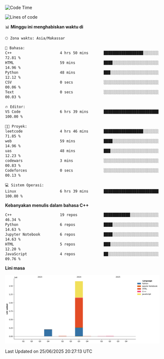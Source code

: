 <!--START_SECTION:waka-->
![Code Time](http://img.shields.io/badge/Code%20Time-289%20hrs%2019%20mins-blue)

![Lines of code](https://img.shields.io/badge/Sejak%20Hello%20World%20aku%20telah%20menulis-1.9%20million%20baris%20kode-blue)

📊 **Minggu ini menghabiskan waktu di** 

```text
🕑︎ Zona waktu: Asia/Makassar

💬 Bahasa: 
C++                      4 hrs 50 mins       ██████████████████░░░░░░░   72.81 % 
HTML                     59 mins             ████░░░░░░░░░░░░░░░░░░░░░   14.96 % 
Python                   48 mins             ███░░░░░░░░░░░░░░░░░░░░░░   12.12 % 
CSV                      0 secs              ░░░░░░░░░░░░░░░░░░░░░░░░░   00.06 % 
Text                     0 secs              ░░░░░░░░░░░░░░░░░░░░░░░░░   00.03 % 

🔥 Editor: 
VS Code                  6 hrs 39 mins       █████████████████████████   100.00 % 

🐱‍💻 Proyek: 
leetcode                 4 hrs 46 mins       ██████████████████░░░░░░░   71.85 % 
web                      59 mins             ████░░░░░░░░░░░░░░░░░░░░░   14.96 % 
uas                      48 mins             ███░░░░░░░░░░░░░░░░░░░░░░   12.23 % 
codewars                 3 mins              ░░░░░░░░░░░░░░░░░░░░░░░░░   00.83 % 
Codeforces               0 secs              ░░░░░░░░░░░░░░░░░░░░░░░░░   00.13 % 

💻 Sistem Operasi: 
Linux                    6 hrs 39 mins       █████████████████████████   100.00 % 
```

**Kebanyakan menulis dalam bahasa C++** 

```text
C++                      19 repos            ████████████░░░░░░░░░░░░░   46.34 % 
Python                   6 repos             ████░░░░░░░░░░░░░░░░░░░░░   14.63 % 
Jupyter Notebook         6 repos             ████░░░░░░░░░░░░░░░░░░░░░   14.63 % 
HTML                     5 repos             ███░░░░░░░░░░░░░░░░░░░░░░   12.20 % 
JavaScript               4 repos             ██░░░░░░░░░░░░░░░░░░░░░░░   09.76 % 
```



**Lini masa**

![Lines of Code chart](https://raw.githubusercontent.com/yusuf601/yusuf601/main/assets/bar_graph.png)


 Last Updated on 25/06/2025 20:27:13 UTC
<!--END_SECTION:waka-->

